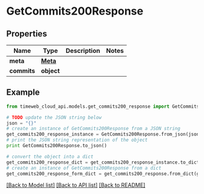 # GetCommits200Response


## Properties
Name | Type | Description | Notes
------------ | ------------- | ------------- | -------------
**meta** | [**Meta**](Meta.md) |  | 
**commits** | **object** |  | 

## Example

```python
from timeweb_cloud_api.models.get_commits200_response import GetCommits200Response

# TODO update the JSON string below
json = "{}"
# create an instance of GetCommits200Response from a JSON string
get_commits200_response_instance = GetCommits200Response.from_json(json)
# print the JSON string representation of the object
print GetCommits200Response.to_json()

# convert the object into a dict
get_commits200_response_dict = get_commits200_response_instance.to_dict()
# create an instance of GetCommits200Response from a dict
get_commits200_response_form_dict = get_commits200_response.from_dict(get_commits200_response_dict)
```
[[Back to Model list]](../README.md#documentation-for-models) [[Back to API list]](../README.md#documentation-for-api-endpoints) [[Back to README]](../README.md)


